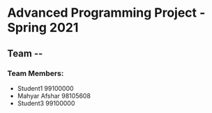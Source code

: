 # Advanced Programming Project - Spring 2021
## Team --

### Team Members:
- Student1 99100000
- Mahyar Afshar 98105608
- Student3 99100000
